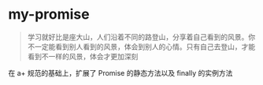 # my-promise

> 学习就好比是座大山，人们沿着不同的路登山，分享着自己看到的风景。你不一定能看到别人看到的风景，体会到别人的心情。只有自己去登山，才能看到不一样的风景，体会才更加深刻

在 a+ 规范的基础上，扩展了 Promise 的静态方法以及 finally 的实例方法



